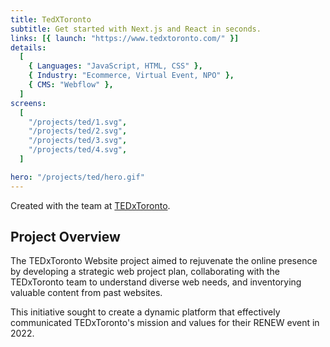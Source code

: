 ```yaml
---
title: TedXToronto
subtitle: Get started with Next.js and React in seconds.
links: [{ launch: "https://www.tedxtoronto.com/" }]
details:
  [
    { Languages: "JavaScript, HTML, CSS" },
    { Industry: "Ecommerce, Virtual Event, NPO" },
    { CMS: "Webflow" },
  ]
screens:
  [
    "/projects/ted/1.svg",
    "/projects/ted/2.svg",
    "/projects/ted/3.svg",
    "/projects/ted/4.svg",
  ]

hero: "/projects/ted/hero.gif"
---
```


Created with the team at [TEDxToronto](https://www.tedxtoronto.com/).

## Project Overview

The TEDxToronto Website project aimed to rejuvenate the online presence by developing a strategic web project plan, collaborating with the TEDxToronto team to understand diverse web needs, and inventorying valuable content from past websites.

This initiative sought to create a dynamic platform that effectively communicated TEDxToronto's mission and values for their RENEW event in 2022.
